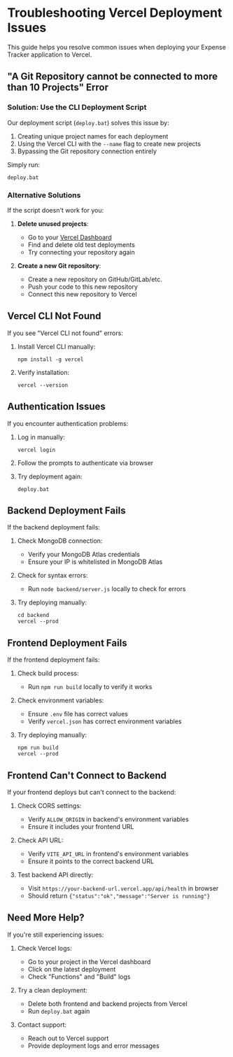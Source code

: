 # Troubleshooting Vercel Deployment Issues

This guide helps you resolve common issues when deploying your Expense Tracker application to Vercel.

## "A Git Repository cannot be connected to more than 10 Projects" Error

### Solution: Use the CLI Deployment Script

Our deployment script (`deploy.bat`) solves this issue by:
1. Creating unique project names for each deployment
2. Using the Vercel CLI with the `--name` flag to create new projects
3. Bypassing the Git repository connection entirely

Simply run:
```
deploy.bat
```

### Alternative Solutions

If the script doesn't work for you:

1. **Delete unused projects**:
   - Go to your [Vercel Dashboard](https://vercel.com/dashboard)
   - Find and delete old test deployments
   - Try connecting your repository again

2. **Create a new Git repository**:
   - Create a new repository on GitHub/GitLab/etc.
   - Push your code to this new repository
   - Connect this new repository to Vercel

## Vercel CLI Not Found

If you see "Vercel CLI not found" errors:

1. Install Vercel CLI manually:
   ```
   npm install -g vercel
   ```

2. Verify installation:
   ```
   vercel --version
   ```

## Authentication Issues

If you encounter authentication problems:

1. Log in manually:
   ```
   vercel login
   ```

2. Follow the prompts to authenticate via browser

3. Try deployment again:
   ```
   deploy.bat
   ```

## Backend Deployment Fails

If the backend deployment fails:

1. Check MongoDB connection:
   - Verify your MongoDB Atlas credentials
   - Ensure your IP is whitelisted in MongoDB Atlas

2. Check for syntax errors:
   - Run `node backend/server.js` locally to check for errors

3. Try deploying manually:
   ```
   cd backend
   vercel --prod
   ```

## Frontend Deployment Fails

If the frontend deployment fails:

1. Check build process:
   - Run `npm run build` locally to verify it works

2. Check environment variables:
   - Ensure `.env` file has correct values
   - Verify `vercel.json` has correct environment variables

3. Try deploying manually:
   ```
   npm run build
   vercel --prod
   ```

## Frontend Can't Connect to Backend

If your frontend deploys but can't connect to the backend:

1. Check CORS settings:
   - Verify `ALLOW_ORIGIN` in backend's environment variables
   - Ensure it includes your frontend URL

2. Check API URL:
   - Verify `VITE_API_URL` in frontend's environment variables
   - Ensure it points to the correct backend URL

3. Test backend API directly:
   - Visit `https://your-backend-url.vercel.app/api/health` in browser
   - Should return `{"status":"ok","message":"Server is running"}`

## Need More Help?

If you're still experiencing issues:

1. Check Vercel logs:
   - Go to your project in the Vercel dashboard
   - Click on the latest deployment
   - Check "Functions" and "Build" logs

2. Try a clean deployment:
   - Delete both frontend and backend projects from Vercel
   - Run `deploy.bat` again

3. Contact support:
   - Reach out to Vercel support
   - Provide deployment logs and error messages
